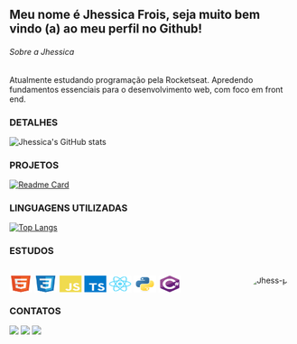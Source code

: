 ## Meu nome é Jhessica Frois, seja muito bem vindo (a) ao meu perfil no Github!

###### Sobre a Jhessica
Atualmente estudando programação pela Rocketseat. Apredendo fundamentos essenciais para o desenvolvimento web, com foco em front end.

### DETALHES

![Jhessica's GitHub stats](https://github-readme-stats.vercel.app/api?username=jhessfrois&show_icons=true&theme=radical)

### PROJETOS

[![Readme Card](https://github-readme-stats.vercel.app/api/pin/?username=jhessfrois&repo=revelar-destino&theme=radical)](https://github.com/anuraghazra/github-readme-stats)

###  LINGUAGENS UTILIZADAS

[![Top Langs](https://github-readme-stats.vercel.app/api/top-langs/?username=jhessfrois&theme=radical&layout=compact)](https://github.com/anuraghazra/github-readme-stats)

### ESTUDOS

<div style="display: inline_block"><br>
  <img align="center" alt="Jhess-HTML" height="30" width="40" src="https://raw.githubusercontent.com/devicons/devicon/master/icons/html5/html5-original.svg">
  <img align="center" alt="Jhess-CSS" height="30" width="40" src="https://raw.githubusercontent.com/devicons/devicon/master/icons/css3/css3-original.svg">
  <img align="center" alt="Jhess-Js" height="30" width="40" src="https://raw.githubusercontent.com/devicons/devicon/master/icons/javascript/javascript-plain.svg">
  <img align="center" alt="Jhess-Ts" height="30" width="40" src="https://raw.githubusercontent.com/devicons/devicon/master/icons/typescript/typescript-plain.svg">
  <img align="center" alt="Jhess-React" height="30" width="40" src="https://raw.githubusercontent.com/devicons/devicon/master/icons/react/react-original.svg">
  <img align="center" alt="Jhess-Python" height="30" width="40" src="https://raw.githubusercontent.com/devicons/devicon/master/icons/python/python-original.svg">
  <img align="center" alt="Jhess-Csharp" height="30" width="40" src="https://raw.githubusercontent.com/devicons/devicon/master/icons/csharp/csharp-original.svg">
  <img align="right" alt="Jhess-pic" height="150" style="border-radius:50px;" src="https://picrew.me/shareImg/org/202205/338224_hypF5NsE.png">
</div>
  
  ### CONTATOS
 
<div>
  <a href="https://www.linkedin.com/in/jhessica-frois-2855421b9/" target="_blank"><img src="https://img.shields.io/badge/-LinkedIn-%230077B5?style=for-the-badge&logo=linkedin&logoColor=white" target="_blank"></a>
  <a href="https://instagram.com/jhesscode" target="_blank"><img src="https://img.shields.io/badge/-Instagram-%23E4405F?style=for-the-badge&logo=instagram&logoColor=white" target="_blank"></a>
 	 <a href = "mailto:jhessfsantos@gmail.com"><img src="https://img.shields.io/badge/-Gmail-%23333?style=for-the-badge&logo=gmail&logoColor=white" target="_blank"></a> 
</div>
